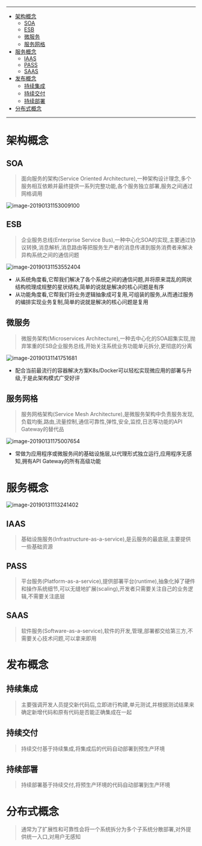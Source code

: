 -----
* [架构概念](#架构概念)
  * [SOA](#SOA)
  * [ESB](#ESB)
  * [微服务](#微服务)
  * [服务网格](#服务网格)
* [服务概念](#服务概念)
  * [IAAS](#IAAS)
  * [PASS](#PASS)
  * [SAAS](#SAAS)
* [发布概念](#发布概念)
  * [持续集成](#持续集成)
  * [持续交付](#持续交付)
  * [持续部署](#持续部署)
* [分布式概念](#分布式概念)
----

# 架构概念

## SOA

> 面向服务的架构(Service Oriented Architecture),一种架构设计理念,多个服务相互依赖并最终提供一系列完整功能,各个服务独立部署,服务之间通过网格调用

![image-20190131153009100](微服务中相关基础概念.assets/image-20190131153009100-8919809.png)

## ESB

> 企业服务总线(Enterprise Service Bus),一种中心化SOA的实现,主要通过协议转换,消息解析,消息路由等把服务生产者的消息传递到服务消费者来解决异构系统之间的通信问题

![image-20190131153552404](微服务中相关基础概念.assets/image-20190131153552404-8920152-8933884.png)

- 从系统角度看,它帮我们解决了各个系统之间的通信问题,并将原来混乱的网状结构梳理成规整的星状结构,简单的说就是解决的核心问题是有序
- 从功能角度看,它帮我们将业务逻辑抽象成可复用,可组装的服务,从而通过服务的编排实现业务复制,简单的说就是解决的核心问题是复用

## 微服务

> 微服务架构(Microservices Architecture),一种去中心化的SOA超集实现,抛弃笨重的ESB企业服务总线,开始关注系统业务功能单元拆分,更彻底的分离

![image-20190131141751681](微服务中相关基础概念.assets/image-20190131141751681-8915471-8933875.png)

- 配合当前最流行的容器解决方案K8s/Docker可以轻松实现微应用的部署与升级,于是此架构模式广受好评

## 服务网格

> 服务网格架构(Service Mesh Architecture),是微服务架构中负责服务发现,负载均衡,路由,流量控制,通信可靠性,弹性,安全,监控,日志等功能的API Gateway的替代品

![image-20190131175007654](微服务中相关基础概念.assets/image-20190131175007654-8928207-8933868.png)

- 常做为应用程序或微服务间的基础设施层,以代理形式独立运行,应用程序无感知,拥有API Gateway的所有高级功能

# 服务概念

![image-20190131113241402](微服务中相关基础概念.assets/image-20190131113241402-8905561-8933862.png)

## IAAS

> 基础设施服务(Infrastructure-as-a-service),是云服务的最底层,主要提供一些基础资源

## PASS

> 平台服务(Platform-as-a-service),提供部署平台(runtime),抽象化掉了硬件和操作系统细节,可以无缝地扩展(scaling),开发者只需要关注自己的业务逻辑,不需要关注底层

## SAAS

> 软件服务(Software-as-a-service),软件的开发,管理,部署都交给第三方,不需要关心技术问题,可以拿来即用

# 发布概念

## 持续集成

> 主要强调开发人员提交新代码后,立即进行构建,单元测试,并根据测试结果来确定新增代码和原有代码是否能正确集成在一起

## 持续交付

> 持续交付基于持续集成,将集成后的代码自动部署到预生产环境

## 持续部署

> 持续部署基于持续交付,将预生产环境的代码自动部署到生产环境

# 分布式概念

> 通常为了扩展性和可靠性会将一个系统拆分为多个子系统分散部署,对外提供统一入口,对用户无感知



